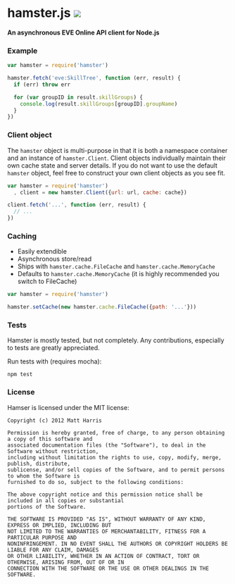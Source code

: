 # hamster.js [![](https://secure.travis-ci.org/kuja/hamster.png)](http://travis-ci.org/#!/kuja/hamster)
**An asynchronous EVE Online API client for Node.js**


### Example

```javascript
var hamster = require('hamster')

hamster.fetch('eve:SkillTree', function (err, result) {
  if (err) throw err

  for (var groupID in result.skillGroups) {
    console.log(result.skillGroups[groupID].groupName)
  }
})
```


### Client object

The `hamster` object is multi-purpose in that it is both a namespace container and an instance of `hamster.Client`. Client objects individually maintain their own cache state and server details. If you do not want to use the default `hamster` object, feel free to construct your own client objects as you see fit.

```javascript
var hamster = require('hamster')
  , client = new hamster.Client({url: url, cache: cache})

client.fetch('...', function (err, result) {
  // ...
})
```


### Caching

* Easily extendible
* Asynchronous store/read
* Ships with `hamster.cache.FileCache` and `hamster.cache.MemoryCache`
* Defaults to `hamster.cache.MemoryCache` (it is highly recommended you switch to FileCache)

```javascript
var hamster = require('hamster')

hamster.setCache(new hamster.cache.FileCache({path: '...'}))
```

### Tests

Hamster is mostly tested, but not completely. Any contributions, especially to tests are greatly appreciated.

Run tests with (requires mocha):
```
npm test
```

### License

Hamser is licensed under the MIT license:
```
Copyright (c) 2012 Matt Harris

Permission is hereby granted, free of charge, to any person obtaining a copy of this software and
associated documentation files (the "Software"), to deal in the Software without restriction,
including without limitation the rights to use, copy, modify, merge, publish, distribute,
sublicense, and/or sell copies of the Software, and to permit persons to whom the Software is
furnished to do so, subject to the following conditions:

The above copyright notice and this permission notice shall be included in all copies or substantial
portions of the Software.

THE SOFTWARE IS PROVIDED "AS IS", WITHOUT WARRANTY OF ANY KIND, EXPRESS OR IMPLIED, INCLUDING BUT
NOT LIMITED TO THE WARRANTIES OF MERCHANTABILITY, FITNESS FOR A PARTICULAR PURPOSE AND
NONINFRINGEMENT. IN NO EVENT SHALL THE AUTHORS OR COPYRIGHT HOLDERS BE LIABLE FOR ANY CLAIM, DAMAGES
OR OTHER LIABILITY, WHETHER IN AN ACTION OF CONTRACT, TORT OR OTHERWISE, ARISING FROM, OUT OF OR IN
CONNECTION WITH THE SOFTWARE OR THE USE OR OTHER DEALINGS IN THE SOFTWARE.
```